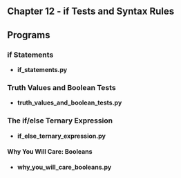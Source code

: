 ## Chapter 12 - if Tests and Syntax Rules

## Programs

### if Statements
* **if_statements.py**

### Truth Values and Boolean Tests
* **truth_values_and_boolean_tests.py**

### The if/else Ternary Expression
* **if_else_ternary_expression.py**

#### Why You Will Care: Booleans
* **why_you_will_care_booleans.py**
